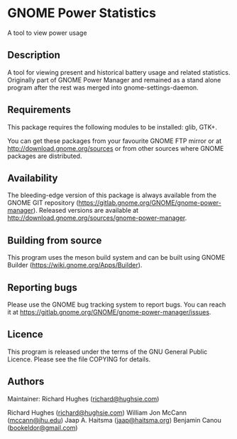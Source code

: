 # GNOME Power Statistics
A tool to view power usage

## Description

A tool for viewing present and historical battery usage and related statistics. Originally part of GNOME Power Manager and remained as a stand alone program after the rest was merged into gnome-settings-daemon.

## Requirements

This package requires the following modules to be installed: glib, GTK+.

You can get these packages from your favourite GNOME FTP mirror or at http://download.gnome.org/sources or from other sources where GNOME packages are distributed.

## Availability

The bleeding-edge version of this package is always available from the GNOME GIT repository (https://gitlab.gnome.org/GNOME/gnome-power-manager). Released versions are available at http://download.gnome.org/sources/gnome-power-manager.

## Building from source

This program uses the meson build system and can be built using GNOME Builder (https://wiki.gnome.org/Apps/Builder).

## Reporting bugs

Please use the GNOME bug tracking system to report bugs. You can reach it at https://gitlab.gnome.org/GNOME/gnome-power-manager/issues.

## Licence

This program is released under the terms of the GNU General Public Licence. Please see the file COPYING for details.

## Authors

Maintainer: Richard Hughes (richard@hughsie.com)

Richard Hughes (richard@hughsie.com)
William Jon McCann (mccann@jhu.edu)
Jaap A. Haitsma (jaap@haitsma.org)
Benjamin Canou (bookeldor@gmail.com)
